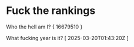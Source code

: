 # Fuck the rankings

Who the hell am I?
{ 16679510 }

What fucking year is it?
[ 2025-03-20T01:43:20Z ]

